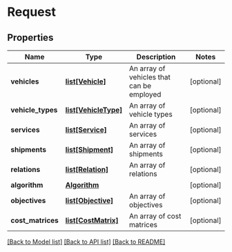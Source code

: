 # Request

## Properties
Name | Type | Description | Notes
------------ | ------------- | ------------- | -------------
**vehicles** | [**list[Vehicle]**](Vehicle.md) | An array of vehicles that can be employed | [optional] 
**vehicle_types** | [**list[VehicleType]**](VehicleType.md) | An array of vehicle types | [optional] 
**services** | [**list[Service]**](Service.md) | An array of services | [optional] 
**shipments** | [**list[Shipment]**](Shipment.md) | An array of shipments | [optional] 
**relations** | [**list[Relation]**](Relation.md) | An array of relations | [optional] 
**algorithm** | [**Algorithm**](Algorithm.md) |  | [optional] 
**objectives** | [**list[Objective]**](Objective.md) | An array of objectives | [optional] 
**cost_matrices** | [**list[CostMatrix]**](CostMatrix.md) | An array of cost matrices | [optional] 

[[Back to Model list]](../README.md#documentation-for-models) [[Back to API list]](../README.md#documentation-for-api-endpoints) [[Back to README]](../README.md)


